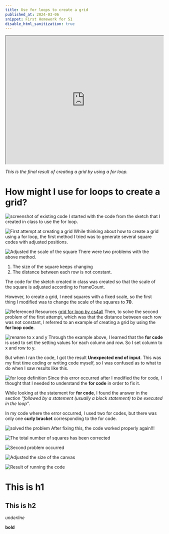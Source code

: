 ```yaml
---
title: Use for loops to create a grid
published_at: 2024-03-06
snippet: First Homework for S1
disable_html_sanitization: true
---
```



<iframe src="https://editor.p5js.org/s4002155/full/MG7Twp_rE" width="100%" height="410px"></iframe>

_This is the final result of creating a grid by using a for loop._

# How might I use for loops to create a grid?

![screenshot of existing code](/240306_first_post/existing_code.png)
I started with the code from the sketch that I created in class to use the for loop.

![First attempt at creating a grid](/240306_first_post/first_try.png)
While thinking about how to create a grid using a for loop, the first method I tried was to generate several square codes with adjusted positions.

![Adjusted the scale of the square](/240306_first_post/scale_adjustment.png)
There were two problems with the above method.
1. The size of the square keeps changing
2. The distance between each row is not constant.

The code for the sketch created in class was created so that the scale of the square is adjusted according to frameCount.

However, to create a grid, I need squares with a fixed scale, so the first thing I modified was to change the scale of the squares to **70**.

![Referenced Resources](/240306_first_post/resource.png)
[grid for loop
by cs4all](https://editor.p5js.org/cs4all/sketches/9ADXr9mSx)
Then, to solve the second problem of the first attempt, which was that the distance between each row was not constant, I referred to an example of creating a grid by using the **for loop code**.


![rename to x and y](/240306_first_post/rename.png)
Through the example above, I learned that the **for code** is used to set the setting values for each column and row. So I set column to x and row to y.

But when I ran the code, I got the result **Unexpected end of input**. This was my first time coding or writing code myself, so I was confused as to what to do when I saw results like this.

![for loop definition](/240306_first_post/for_loop.png)
Since this error occurred after I modified the for code, I thought that I needed to understand the **for code** in order to fix it.

  While looking at the statement for **for code**, I found the answer in the section *"followed by a statement (usually a block statement) to be executed in the loop"*.

In my code where the error occurred, I used two for codes, but there was only one **curly bracket** corresponding to the for code.

![solved the problem](/240306_first_post/solve_problem.png)
After fixing this, the code worked properly again!!!

![The total number of squares has been corrected](/240306_first_post/total_squares.png)


![Second problem occurred](/240306_first_post/problem2.png)

![Adjusted the size of the canvas](/240306_first_post/canvas_size.png)

![Result of running the code](/240306_first_post/result.png)

# This is h1

## This is h2

_underline_

**bold**
